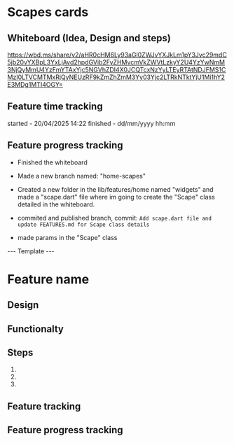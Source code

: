 # Scapes cards

## Whiteboard (Idea, Design and steps)
https://wbd.ms/share/v2/aHR0cHM6Ly93aGl0ZWJvYXJkLm1pY3Jvc29mdC5jb20vYXBpL3YxLjAvd2hpdGVib2FyZHMvcmVkZWVtLzkyY2U4YzYwNmM3NjQyMmU4YzFmYTAxYjc5NGVhZDI4X0JCQTcxNzYyLTEyRTAtNDJFMS1CMzI0LTVCMTMxRjQyNEUzRF9kZmZhZmM3Yy03Yjc2LTRkNTktYjU1Mi1hY2E3MDg1MTI4OGY=

## Feature time tracking
started - 20/04/2025 14:22
finished - dd/mm/yyyy hh:mm

## Feature progress tracking
- Finished the whiteboard

- Made a new branch named: "home-scapes"

- Created a new folder in the lib/features/home named "widgets"
  and made a "scape.dart" file where im going to create the "Scape" class
  detailed in the whiteboard.

- commited and published branch, commit: `Add scape.dart file and update FEATURES.md for Scape class details`

- made params in the "Scape" class

--- Template ---
# Feature name

## Design


## Functionalty


## Steps
1. 
2. 
3. 

## Feature tracking

## Feature progress tracking